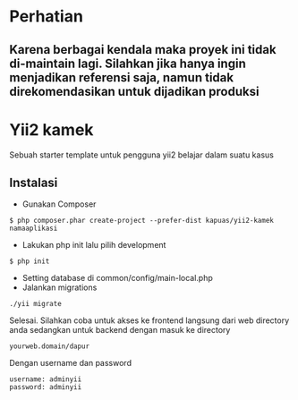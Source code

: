 # Perhatian 
Karena berbagai kendala maka proyek ini tidak di-maintain lagi. Silahkan jika hanya ingin menjadikan referensi saja, namun tidak direkomendasikan untuk dijadikan produksi
---------------------------------------------------------------------------------------------------------------------

# Yii2 kamek

Sebuah starter template untuk pengguna yii2 belajar dalam suatu kasus


## Instalasi
* Gunakan Composer

```
$ php composer.phar create-project --prefer-dist kapuas/yii2-kamek namaaplikasi

```


* Lakukan php init lalu pilih development
```
$ php init
```

* Setting database di common/config/main-local.php
* Jalankan migrations
```
./yii migrate
```

Selesai. Silahkan coba untuk akses ke frontend langsung dari web directory anda
sedangkan untuk backend dengan masuk ke directory 
```
yourweb.domain/dapur
```
Dengan username dan password
```
username: adminyii
password: adminyii
```
